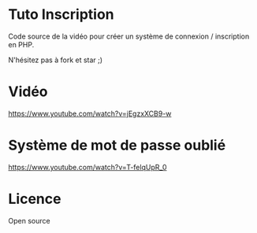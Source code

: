 # Tuto Inscription

Code source de la vidéo pour créer un système de connexion / inscription en PHP. 

N'hésitez pas à fork et star ;)


# Vidéo
https://www.youtube.com/watch?v=jEgzxXCB9-w

# Système de mot de passe oublié 
https://www.youtube.com/watch?v=T-felqUpR_0

# Licence
Open source

